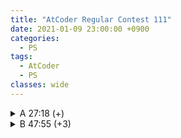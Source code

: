 ```yaml
---
title: "AtCoder Regular Contest 111"
date: 2021-01-09 23:00:00 +0900
categories:
  - PS
tags:
  - AtCoder
  - PS
classes: wide
---
```


<script type="text/javascript" 
src="https://cdn.mathjax.org/mathjax/latest/MathJax.js?config=TeX-AMS_HTML">
</script>

<details>
<summary>A 27:18 (+)</summary>

<div markdown = "1">

## A. Simple Math 2

정수론 문제이다.

먼저 다음을 생각할 수 있다.

$$10^N = a \times M^2 + b \times M + c$$

단 $$a \ge 0, 0 \le b \lt M, 0 \le c \lt M$$

이렇게 하면 구하고자 하는 답은 $$b$$ 값이 된다.

따라서 $$\left\lfloor\dfrac{10^N \pmod M^2}{M}\right\rfloor$$ 의 값을 구해주면 된다.

```cpp
#include <iostream>
#include <cmath>

typedef long long ll;

ll powmod(ll a, ll n, ll mod)
{
    if (n == 0)
        return 1;
    if (n == 1)
        return a % mod;
    ll b = powmod(a, n / 2, mod);
    b = (b * b) % mod;
    if (n & 1)
        b = (a * b) % mod;
    return b % mod;
}

int main(void)
{
    std::cin.tie(0);
    std::ios_base::sync_with_stdio(false);

    ll N, M;
    std::cin >> N >> M;

    std::cout << powmod(10, N, M * M) / M << "\n";

    return 0;
}
```
</div>
</details>

<details>
<summary>B 47:55 (+3)</summary>

<div markdown = "1">

## B. Reversible Cards

정해는 그래프 탐색 알고리즘을 통해 각 Connected Components 마다 tree인지를 판별해 각 값을 더해주는 것이다. (tree 의 경우 n-1, 아닐 경우 n)

나는 문제를 나이브하게 해석해서 이분매칭 알고리즘을 먼저 떠올렸다.

정점의 개수가 40만개이기 때문에 일반적인 알고리즘을 쓰게 되는 경우 TLE 를 받는다.

$$visited$$ 배열의 초기화방식만 바꿔줘도 쉽게 AC를 받을 수 있다.

이렇게 최적화를 하지 않고도 $$O(E\sqrt{V})$$에 이분매칭을 수행하고 AC를 받는 호프크로프트 카프(Hopcroft-Karp algorithm)알고리즘이 존재한다고 한다.

```cpp
#include <iostream>
#include <cmath>

typedef long long ll;

ll powmod(ll a, ll n, ll mod)
{
    if (n == 0)
        return 1;
    if (n == 1)
        return a % mod;
    ll b = powmod(a, n / 2, mod);
    b = (b * b) % mod;
    if (n & 1)
        b = (a * b) % mod;
    return b % mod;
}

int main(void)
{
    std::cin.tie(0);
    std::ios_base::sync_with_stdio(false);

    ll N, M;
    std::cin >> N >> M;

    std::cout << powmod(10, N, M * M) / M << "\n";

    return 0;
}
```

</div>
</details>